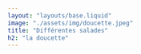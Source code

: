 ```yaml
---
layout: "layouts/base.liquid"
image: "./assets/img/doucette.jpeg"
title: "Différentes salades"
h2: "la doucette"
---
```

